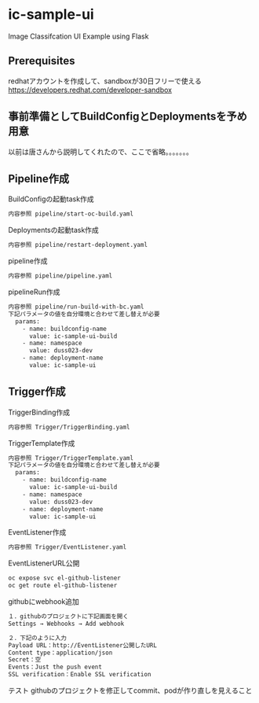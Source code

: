 # ic-sample-ui

Image Classifcation UI Example using Flask  

## Prerequisites
redhatアカウントを作成して、sandboxが30日フリーで使える
https://developers.redhat.com/developer-sandbox


## 事前準備としてBuildConfigとDeploymentsを予め用意
以前は唐さんから説明してくれたので、ここで省略。。。。。。。

## Pipeline作成
BuildConfigの起動task作成
```bash
内容参照 pipeline/start-oc-build.yaml
```

Deploymentsの起動task作成
```bash
内容参照 pipeline/restart-deployment.yaml
```

pipeline作成
```bash
内容参照 pipeline/pipeline.yaml
```

pipelineRun作成
```bash
内容参照 pipeline/run-build-with-bc.yaml
下記パラメータの値を自分環境と合わせて差し替えが必要
  params:
    - name: buildconfig-name
      value: ic-sample-ui-build
    - name: namespace
      value: duss023-dev
    - name: deployment-name
      value: ic-sample-ui

```

## Trigger作成
TriggerBinding作成
```bash
内容参照 Trigger/TriggerBinding.yaml
```

TriggerTemplate作成
```bash
内容参照 Trigger/TriggerTemplate.yaml
下記パラメータの値を自分環境と合わせて差し替えが必要
  params:
    - name: buildconfig-name
      value: ic-sample-ui-build
    - name: namespace
      value: duss023-dev
    - name: deployment-name
      value: ic-sample-ui
```

EventListener作成
```bash
内容参照 Trigger/EventListener.yaml
```

EventListenerURL公開
```bash
oc expose svc el-github-listener
oc get route el-github-listener
```

githubにwebhook追加
```bash
１．githubのプロジェクトに下記画面を開く
Settings → Webhooks → Add webhook

２．下記のように入力
Payload URL：http://EventListener公開したURL
Content type：application/json
Secret：空
Events：Just the push event
SSL verification：Enable SSL verification
```

テスト
githubのプロジェクトを修正してcommit、podが作り直しを見えること
